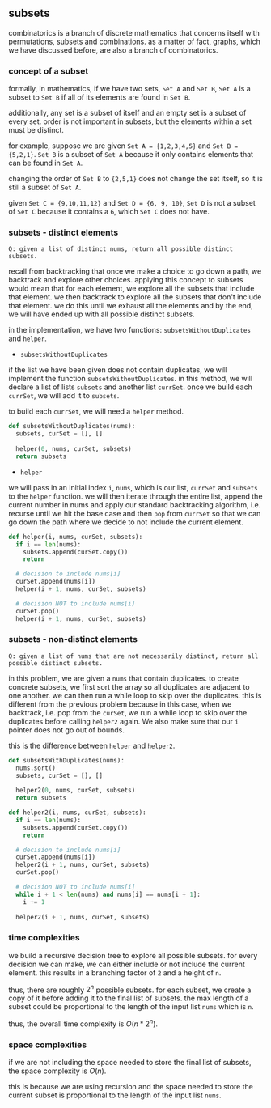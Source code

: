 ## subsets
combinatorics is a branch of discrete mathematics that concerns itself with permutations, subsets and combinations. as
a matter of fact, graphs, which we have discussed before, are also a branch of combinatorics.

### concept of a subset
formally, in mathematics, if we have two sets, `Set A` and `Set B`, `Set A` is a subset to `Set B` if all of its elements 
are found in `Set B`.

additionally, any set is a subset of itself and an empty set is a subset of every set. order is not important in subsets, 
but the elements within a set must be distinct.

for example, suppose we are given `Set A = {1,2,3,4,5}` and `Set B = {5,2,1}`. `Set B` is a subset of `Set A` because it 
only contains elements that can be found in `Set A`.

changing the order of `Set B` to `{2,5,1}` does not change the set itself, so it is still a subset of `Set A`.

given `Set C = {9,10,11,12}` and `Set D = {6, 9, 10}`, `Set D` is not a subset of `Set C` because it contains a `6`, 
which `Set C` does not have.

### subsets - distinct elements
    Q: given a list of distinct nums, return all possible distinct subsets.

recall from backtracking that once we make a choice to go down a path, we backtrack and explore other choices. applying 
this concept to subsets would mean that for each element, we explore all the subsets that include that element. we then 
backtrack to explore all the subsets that don't include that element. we do this until we exhaust all the elements and 
by the end, we will have ended up with all possible distinct subsets.

in the implementation, we have two functions: `subsetsWithoutDuplicates` and `helper`.

- `subsetsWithoutDuplicates`

if the list we have been given does not contain duplicates, we will implement the function `subsetsWithoutDuplicates`. 
in this method, we will declare a list of lists `subsets` and another list `currSet`. once we build each `currSet`, we 
will add it to `subsets`.

to build each `currSet`, we will need a `helper` method.

```python
def subsetsWithoutDuplicates(nums):
  subsets, curSet = [], []
  
  helper(0, nums, curSet, subsets)
  return subsets
```

- `helper`

we will pass in an initial index `i`, `nums`, which is our list, `currSet` and `subsets` to the `helper` function. we 
will then iterate through the entire list, append the current number in nums and apply our standard backtracking 
algorithm, i.e. recurse until we hit the base case and then `pop` from `currSet` so that we can go down the path where 
we decide to not include the current element.

```python
def helper(i, nums, curSet, subsets):
  if i == len(nums):
    subsets.append(curSet.copy())
    return

  # decision to include nums[i]
  curSet.append(nums[i])
  helper(i + 1, nums, curSet, subsets)

  # decision NOT to include nums[i]
  curSet.pop()
  helper(i + 1, nums, curSet, subsets)
```

### subsets - non-distinct elements
    Q: given a list of nums that are not necessarily distinct, return all possible distinct subsets.

in this problem, we are given a `nums` that contain duplicates. to create concrete subsets, we first sort the array so 
all duplicates are adjacent to one another. we can then run a while loop to skip over the duplicates. this is different 
from the previous problem because in this case, when we backtrack, i.e. pop from the `curSet`, we run a while loop to 
skip over the duplicates before calling `helper2` again. We also make sure that our `i` pointer does not go out of bounds.

this is the difference between `helper` and `helper2`.

```python
def subsetsWithDuplicates(nums):
  nums.sort()
  subsets, curSet = [], []
    
  helper2(0, nums, curSet, subsets)
  return subsets

def helper2(i, nums, curSet, subsets):
  if i == len(nums):
    subsets.append(curSet.copy())
    return

  # decision to include nums[i]
  curSet.append(nums[i])
  helper2(i + 1, nums, curSet, subsets)
  curSet.pop()

  # decision NOT to include nums[i]
  while i + 1 < len(nums) and nums[i] == nums[i + 1]:
    i += 1
    
  helper2(i + 1, nums, curSet, subsets)
```

### time complexities
we build a recursive decision tree to explore all possible subsets. for every decision we can make, we can either include 
or not include the current element. this results in a branching factor of `2` and a height of `n`.

thus, there are roughly $`2^n`$ possible subsets. for each subset, we create a copy of it before adding it to the final 
list of subsets. the max length of a subset could be proportional to the length of the input list `nums` which is `n`.

thus, the overall time complexity is $`O(n * 2^n)`$.

### space complexities
if we are not including the space needed to store the final list of subsets, the space complexity is $`O(n)`$.

this is because we are using recursion and the space needed to store the current subset is proportional to the length of 
the input list `nums`.